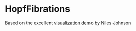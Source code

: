 # HopfFibrations

Based on the excellent [visualization demo](https://nilesjohnson.net/hopf.html) by Niles Johnson
